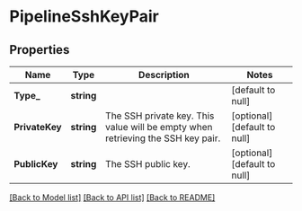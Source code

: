 # PipelineSshKeyPair

## Properties
Name | Type | Description | Notes
------------ | ------------- | ------------- | -------------
**Type_** | **string** |  | [default to null]
**PrivateKey** | **string** | The SSH private key. This value will be empty when retrieving the SSH key pair. | [optional] [default to null]
**PublicKey** | **string** | The SSH public key. | [optional] [default to null]

[[Back to Model list]](../README.md#documentation-for-models) [[Back to API list]](../README.md#documentation-for-api-endpoints) [[Back to README]](../README.md)

